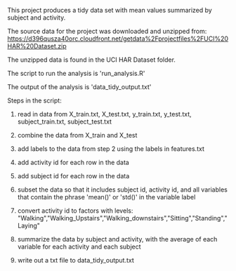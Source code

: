 This project produces a tidy data set with mean values summarized by subject and activity.

The source data for the project was downloaded and unzipped from:
https://d396qusza40orc.cloudfront.net/getdata%2Fprojectfiles%2FUCI%20HAR%20Dataset.zip

The unzipped data is found in the UCI HAR Dataset folder.

The script to run the analysis is 'run_analysis.R'

The output of the analysis is 'data_tidy_output.txt'

Steps in the script:

1. read in data from X_train.txt, X_test.txt, y_train.txt, y_test.txt, subject_train.txt, subject_test.txt

2. combine the data from X_train and X_test

3. add labels to the data from step 2 using the labels in features.txt

4. add activity id for each row in the data

5. add subject id for each row in the data

6. subset the data so that it includes subject id, activity id, and all variables that contain the phrase 'mean()' or 'std()' in the variable label

7. convert activity id to factors with levels: "Walking","Walking_Upstairs","Walking_downstairs","Sitting","Standing","Laying"

8. summarize the data by subject and activity, with the average of each variable for each activity and each subject

9. write out a txt file to data_tidy_output.txt
